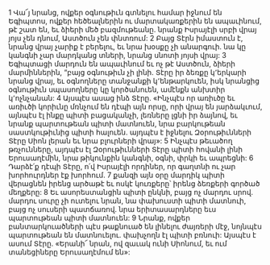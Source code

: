 1 Վա՜յ նրանց,
ովքեր օգնութիւն գտնելու համար իջնում են Եգիպտոս,
ովքեր հեծեալներին ու մարտակառքերին են ապաւինում, թէ շատ են,
եւ ձիերի մեծ բազմութեանը.
նրանք Իսրայէլի սրբի վրայ յոյս չեն դնում,
Աստծուն չեն փնտռում:
2 Բայց Տէրն իմաստուն է,
նրանց վրայ չարիք է բերելու,
եւ նրա խօսքը չի անարգուի.
նա կը կանգնի չար մարդկանց տների,
նրանց սնոտի յոյսի վրայ:
3 Եգիպտացի մարդուն են ապաւինում եւ ոչ թէ Աստծուն,
ձիերի մարմիններին,
“բայց օգնութիւն չի լինի.
Տէրը իր ձեռքը կ՚երկարի նրանց վրայ,
եւ օգնողները տանջանքի կ՚ենթարկուեն,
իսկ նրանցից օգնութիւն սպասողները կը կործանուեն,
ամէնքն անխտիր կ՚ոչնչանան:
4 Այսպէս ասաց ինձ Տէրը.
«Ինչպէս որ առիւծը եւ առիւծի կորիւնը մռնչում են դէպի այն որսը,
որի վրայ են յարձակւում,
այնպէս էլ ինքը պիտի բացականչի,
լեռները լցնի իր ձայնով,
եւ նրանք պարտութեան պիտի մատնուեն,
նրա բարկութեան սաստկութիւնից պիտի հալուեն.
այդպէս է իջնելու Զօրութիւնների Տէրը Սիոն լերան
եւ նրա բլուրների վրայ»:
5 Ինչպէս թեւածող թռչունները,
այդպէս էլ Զօրութիւնների Տէրը պիտի հովանի լինի Երուսաղէմին,
նրա թիկունքին կանգնի,
օգնի, փրկի եւ ապրեցնի:
6 Դարձէ՛ք դէպի Տէրը, ո՛վ Իսրայէլի որդիներ,
որ գաղտնի ու չար խորհուրդներ էք խորհում.
7 քանզի այն օրը մարդիկ պիտի վերացնեն
իրենց արծաթէ եւ ոսկէ կուռքերը՝
իրենց ձեռքերի գործած մեղքերը:
8 Եւ ասորեստանցին պիտի ընկնի,
բայց ոչ մարդու սրով.
մարդու սուրը չի ուտելու նրան,
նա փախուստի պիտի մատնուի,
բայց ոչ սուսերի պատճառով.
նրա երիտասարդները եւս պարտութեան պիտի մատնուեն:
9 Նրանք, ովքեր բանտարկուածների պէս թաքնուած են լինելու ժայռերի մէջ,
նոյնպէս պարտութեան են մատնուելու.
փախչողն էլ պիտի բռնուի:
Այսպէս է ասում Տէրը.
«Երանի՜ նրան, ով զաւակ ունի Սիոնում,
եւ ում տանեցիները Երուսաղէմում են»:
